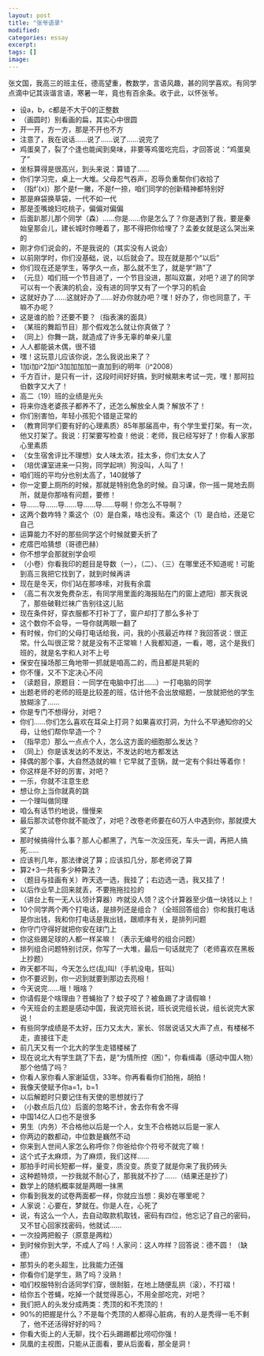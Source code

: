 ```yaml
---
layout: post
title: "张爷语录"
modified:
categories: essay
excerpt:
tags: []
image:
---
```

张文国，我高三的班主任，德高望重，教数学，言语风趣，甚的同学喜欢。有同学点滴中记其诙谐言语，寒暑一年，竟也有百余条。收于此，以怀张爷。

- 设a，b，c都是不大于0的正整数
- （画圆时）别看画的扁，其实心中很圆
- 开一开，方一方，那是不开也不方
- 注意了，我在说话……说了……说了……说完了
- 鸡蛋臭了，裂了个逢也能闻到臭味，非要等鸡蛋吃完后，才回答说：“鸡蛋臭了”
- 坐标算得是很高兴，到头来说：算错了……
- 你们学习完，桌上一大堆。父母忍气吞声，忍辱负重帮你们收拾了
- （指f’(x)）那个是f一撇，不是f一捺，咱们同学的创新精神都特别好
- 那是麻袋换草袋，一代不如一代
- 那是歪嘴媳妇吃桃子，偏偏对偏偏
- 后面趴那儿那个同学（森）……你是……你是怎么了？你是遇到了我，要是秦始皇那会儿，建长城时你睡着了，那不得把你给埋了？孟姜女就是这么哭出来的
- 刚才你们说会的，不是我说的（其实没有人说会）
- 以前刚学时，你们没基础，说，以后就会了。现在就是那个“以后”
- 你们现在还是学生，等学久一点，那么就不生了，就是学“熟”了
- （元旦）咱们班一个节目进了，一个节目没进，那叫双赢，对吧？进了的同学可以有一个表演的机会，没有进的同学又有了一个学习的机会
- 这就好办了……这就好办了……好办你就办吧？嘿！好办了，你也同意了，干嘛不办呢？
- 这是谁的脸？还要不要？（指表演的面具）
- （某班的舞蹈节目）那个假戏怎么就让你真做了？
- （同上）你舞一跳，就造成了许多无辜的单亲儿童
- 人人都能装木偶，很不错
- 嘿！这玩意儿应该你说，怎么我说出来了？
- 1加i加i^2加i^3加加加加一直加到i的明年（i^2008）
- 千方百计，是只有一计，这段时间好好搞，到时候期末考试一完，嘿！那阿拉伯数字又大了！
- 高二（19）班的业绩是光头
- 将来你连老婆孩子都养不了，还怎么解放全人类？解放不了！
- 你们别害怕，年轻小孩犯个错是正常的
- （教育同学们要有好的心理素质）85年那届高中，有个学生爱打架。有一次，他又打架了。我说：打架要写检查！他说：老师，我已经写好了！你看人家那心里素质
- （女生宿舍评比不理想）女人味太浓，挂太多，你们太女人了
- （培优课室进来一只狗，同学起哄）狗没叫，人叫了！
- 咱们班的平均分也别太高了，140就够了
- 你一定要上厕所的时候，那就是特别危急的时候。自习课，你一摇一晃地去厕所，就是你那啥有问题，要修！
- 导……导……导……导……导……导啊！你怎么不导啊？
- 这两个数咋特？乘这个（0）是白乘，啥也没有。乘这个（1）是白给，还是它自己
- 运算能力不好的那些同学这个时候就要夭折了
- 疙瘩巴哈猜想（哥德巴赫）
- 你不想学会那就别学会呗
- （小卷）你看我印的题目是导数（一），（二）、（三）在哪里还不知道呢！可能到高三我把它找到了，就到时候再讲
- 现在是冬天，你们站在那哆嗦，对我有余震
- （高二有次发免费杂志，有同学用里面的海报贴在门的窗上遮阳）那天我说了，那些破鞋烂袜广告别往这儿贴
- 现在条件好，穿衣服都不打补丁了，窗户却打了那么多补丁
- 这个数你不会导，一导你就两眼一翻了
- 有时候，你们的父母打电话给我，问，我的小孩最近咋样？我回答说：很正常。什么叫很正常？就是没有不正常嘛！人我都知道，一看，嗯，这个是我们班的，就是名字和人对不上号
- 保安在操场那三角地带一抓就是咱高二的，而且都是共轭的
- 你不懂，又不下定决心不问
- （读题目，原题目：一同学在电脑中打出……）一打电脑的同学
- 出题老师的老师的班是比较差的班，估计他不会出放缩题，一放就把他的学生放糊涂了……
- 你是专门不想得分，对吧？
- 你们……你们怎么喜欢在耳朵上打洞？如果喜欢打洞，为什么不早通知你的父母，让他们帮你早造一个？
- （指早恋）那么一点点个人，怎么这方面的细胞那么发达？
- （同上）你是该发达的不发达，不发达的地方都发达
- 择偶的那个事，大自然造就的嘛！它早就了歪锅，就一定有个斜灶等着你！
- 你这样是不好的厉害，对吧？
- 一乐，你就不注意生悲
- 想让你上当你就真的跳
- 一个理叫做同理
- 咱么有话节约地说，慢慢来
- 最后那次试卷你就不能改了，对吧？改卷老师要在60万人中遇到你，那就摸大奖了
- 那时候搞得什么事？那人心都黑了，汽车一次没压死，车头一调，再把人搞死……
- 应该判几年，那法律说了算；应该扣几分，那老师说了算
- 算2+3一共有多少种算法？
- （题目与挂画有关）昨天选一选，我挂了；右边选一选，我又挂了！
- 以后作业早上回来就丢，不要拖拖拉拉的
- （讲台上有一无人认领计算器）咋就没人领？这个计算器至少值一块钱以上！
- 10个同学两个两个打电话，是排列还是组合？（全班回答组合）你和我打电话是你出钱，我和你打电话是我出钱，跟顺序有关，是排列问题
- 你守门守得好就把你安在球门上
- 你这些踢足球的人都一样呆嘛！（表示无编号的组合问题）
- 排列组合问题特别讨厌，你写了一大堆，最后一句话就完了（老师喜欢在黑板上抄题）
- 昨天都不叫，今天怎么烂(乱)叫!（手机没电，狂叫）
- 你不要迟到，你一迟到就要到那边去亮相！
- 今天说完……哦！哦啥？
- 你请假是个啥理由？苍蝇抬了？蚊子咬了？被鱼踢了才请假嘛！
- 今天班会的主题是感动中国，我说完班长说，班长说完组长说，组长说完大家说！
- 有些同学成绩是不太好，压力又太大，家长、邻居说话又大声了点，有楼梯不走，直接往下走
- 前几天又有一个北大的学生走错楼梯了
- 现在说北大有学生跳了下去，是“为情所控（困）”，你看缉毒（感动中国人物）那个他情了吗？
- 你看人家你看人家谢延信，33年。你再看看你们拍拖，胡拍！
- 我像天使赋予你a=1，b=1
- 以后解题时只要记住有天使的思想就行了
- （小数点后几位）后面的忽略不计，舍去你有舍不得
- 中国14亿人口也不是很多
- 男生（内务）不合格他以后是一个人，女生不合格她以后是一家人
- 你两边的数都动，中位数是巍然不动
- 你来到人世间人家怎么称呼你？你爸给你个符号不就完了嘛！
- 这个式子太麻烦，为了麻烦，我们这样……
- 那拍手时间长短都一样，量变，质没变。质变了就是你来了我扔砖头
- 这种题特烦，一抄我就不耐心了，那我就不抄了……（结果还是抄了）
- 数学上的随机概率就是两眼一抹黑
- 你看到我发的试卷两面都一样，你就应当想：奥妙在哪里呢？
- 人家说：心要在，梦就在。你是人在，心死了
- 说，有这么一个人，去自动取款机取钱，密码有四位，他忘记了自己的密码，又不甘心回家找密码，他就试……
- 一次投两把骰子（原意是两粒）
- 到时候你到大学，不成人了吗！人家问：这人咋样？回答说：德不圆！（缺德）
- 那剪头的老头超生，比我能力还强
- 你看你们是学生，熟了吗？没熟！
- 咱们校服特别合适同学们穿，很耐脏，在地上随便乱拱（滚），不打褶！
- 给你五个苍蝇，吃掉一个就觉得恶心，不用全部吃完，对吧？
- 我们把人的头发分成两类：秃顶的和不秃顶的！
- 90%的把握是什么？不是每个秃顶的人都得心脏病，有的人是秃得一毛不剩了，他不还活得好好的吗？
- 你看大街上的人无聊，找个石头踢踢都比唠叨你强！
- 凤凰的主视图，只能从正面看，要从后面看，那全是洞！
